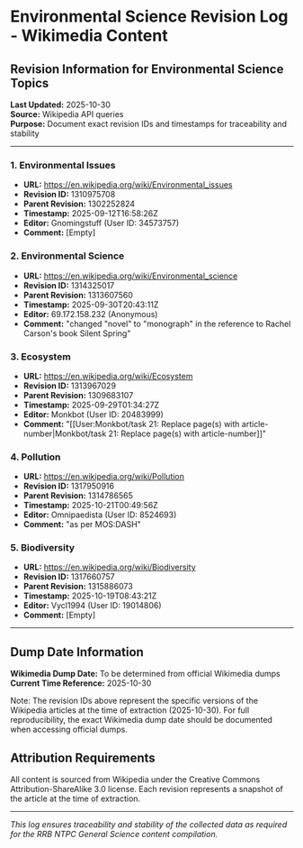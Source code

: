 # Environmental Science Revision Log - Wikimedia Content

## Revision Information for Environmental Science Topics

**Last Updated:** 2025-10-30  
**Source:** Wikipedia API queries  
**Purpose:** Document exact revision IDs and timestamps for traceability and stability

---

### 1. Environmental Issues
- **URL:** https://en.wikipedia.org/wiki/Environmental_issues
- **Revision ID:** 1310975708
- **Parent Revision:** 1302252824
- **Timestamp:** 2025-09-12T16:58:26Z
- **Editor:** Gnomingstuff (User ID: 34573757)
- **Comment:** [Empty]

### 2. Environmental Science  
- **URL:** https://en.wikipedia.org/wiki/Environmental_science
- **Revision ID:** 1314325017
- **Parent Revision:** 1313607560
- **Timestamp:** 2025-09-30T20:43:11Z
- **Editor:** 69.172.158.232 (Anonymous)
- **Comment:** "changed \"novel\" to \"monograph\" in the reference to Rachel Carson's book Silent Spring"

### 3. Ecosystem
- **URL:** https://en.wikipedia.org/wiki/Ecosystem
- **Revision ID:** 1313967029
- **Parent Revision:** 1309683107
- **Timestamp:** 2025-09-29T01:34:27Z
- **Editor:** Monkbot (User ID: 20483999)
- **Comment:** "[[User:Monkbot/task 21: Replace page(s) with article-number|Monkbot/task 21: Replace page(s) with article-number]]"

### 4. Pollution
- **URL:** https://en.wikipedia.org/wiki/Pollution
- **Revision ID:** 1317950916
- **Parent Revision:** 1314786565
- **Timestamp:** 2025-10-21T00:49:56Z
- **Editor:** Omnipaedista (User ID: 8524693)
- **Comment:** "as per MOS:DASH"

### 5. Biodiversity
- **URL:** https://en.wikipedia.org/wiki/Biodiversity
- **Revision ID:** 1317660757
- **Parent Revision:** 1315886073
- **Timestamp:** 2025-10-19T08:43:21Z
- **Editor:** Vycl1994 (User ID: 19014806)
- **Comment:** [Empty]

---

## Dump Date Information

**Wikimedia Dump Date:** To be determined from official Wikimedia dumps  
**Current Time Reference:** 2025-10-30

Note: The revision IDs above represent the specific versions of the Wikipedia articles at the time of extraction (2025-10-30). For full reproducibility, the exact Wikimedia dump date should be documented when accessing official dumps.

## Attribution Requirements

All content is sourced from Wikipedia under the Creative Commons Attribution-ShareAlike 3.0 license. Each revision represents a snapshot of the article at the time of extraction.

---

*This log ensures traceability and stability of the collected data as required for the RRB NTPC General Science content compilation.*